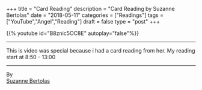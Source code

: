 +++
title = "Card Reading"
description = "Card Reading by Suzanne Bertolas"
date = "2018-05-11"
categories = ["Readings"]
tags = ["YouTube","Angel","Reading"]
draft = false
type = "post"
+++

{{% youtube id="B8znic5OC8E" autoplay="false"%}}

---

This is video was special because i had a card reading from her. My reading start at 8:50 - 13:00

---
By  
[Suzanne Bertolas](https://www.suzannebertolas.com/)